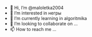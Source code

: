 - 👋 Hi, I’m @maloletka2004
- 👀 I’m interested in негры  
- 🌱 I’m currently learning  in algoritmika
- 💞️ I’m looking to collaborate on ...
- 📫 How to reach me ...

<!---
maloletka2004/maloletka2004 is a ✨ special ✨ repository because its `README.md` (this file) appears on your GitHub profile.
You can click the Preview link to take a look at your changes.
--->
